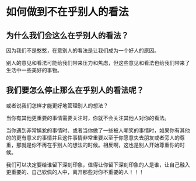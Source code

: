 # 如何做到不在乎别人的看法

## 为什么我们会这么在乎别人的看法？

因为我们不是憨憨，在意别人的看法是让我们成为一个好人的原因。

别人的意见和看法可能给我们带来压力和焦虑，但这些意见和看法也给我们带来了生活中一些美好的事物。

## 我们要怎么停止那么在乎别人的看法呢？

或者说我们怎样才能更好地管理别人的想法？

当你有其他更重要的事情需要关注时，你就不会关注其他人对你的看法。

当你遇到非常尴尬的事情时、或者当你做了一些被人嘲笑的事情时，如果你有其他的的更有意义的事情并且这件事情非常重要以至于你愿意失去朋友或者旁人的尊重，那就是你不再在乎别人的想法的时候。相反啊，这也是别人开始尊重你的时候。

我们可以决定要给谁留下深刻印象，值得让你留下深刻印象的人是谁，让自己融入更重要的、自己钦佩的人中，离开那些对你不重要的人！！！
